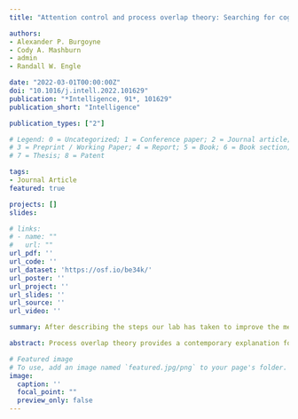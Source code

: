 ```yaml
---
title: "Attention control and process overlap theory: Searching for cognitive processes underpinning the positive manifold"

authors:
- Alexander P. Burgoyne
- Cody A. Mashburn
- admin
- Randall W. Engle

date: "2022-03-01T00:00:00Z"
doi: "10.1016/j.intell.2022.101629"
publication: "*Intelligence, 91*, 101629"
publication_short: "Intelligence"

publication_types: ["2"]

# Legend: 0 = Uncategorized; 1 = Conference paper; 2 = Journal article;
# 3 = Preprint / Working Paper; 4 = Report; 5 = Book; 6 = Book section;
# 7 = Thesis; 8 = Patent

tags:
- Journal Article
featured: true

projects: []
slides: 

# links:
# - name: ""
#   url: ""
url_pdf: ''
url_code: ''
url_dataset: 'https://osf.io/be34k/'
url_poster: ''
url_project: ''
url_slides: ''
url_source: ''
url_video: ''

summary: After describing the steps our lab has taken to improve the measurement of attention control, we review evidence suggesting that attention control can explain many of the positive correlations between broad cognitive abilities, such as fluid intelligence, working memory capacity, and sensory discrimination ability.

abstract: Process overlap theory provides a contemporary explanation for the positive correlations observed among cognitive ability measures, a phenomenon which intelligence researchers refer to as the positive manifold. According to process overlap theory, cognitive tasks tap domain-general executive processes as well as domain-specific processes, and correlations between measures reflect the degree of overlap in the cognitive processes that are engaged when performing the tasks. In this article, we discuss points of agreement and disagreement between the executive attention framework and process overlap theory, with a focus on attention control, the domain-general ability to maintain focus on task-relevant information and disengage from irrelevant and no-longer relevant information. After describing the steps our lab has taken to improve the measurement of attention control, we review evidence suggesting that attention control can explain many of the positive correlations between broad cognitive abilities, such as fluid intelligence, working memory capacity, and sensory discrimination ability. Furthermore, when these latent variables are modeled under a higher-order g factor, attention control has the highest loading on g, indicating a strong relationship between attention control and domain-general cognitive ability. In closing, we reflect on the challenge of directly measuring cognitive processes and provide suggestions for future research.

# Featured image
# To use, add an image named `featured.jpg/png` to your page's folder. 
image:
  caption: ''
  focal_point: ""
  preview_only: false
---
```



